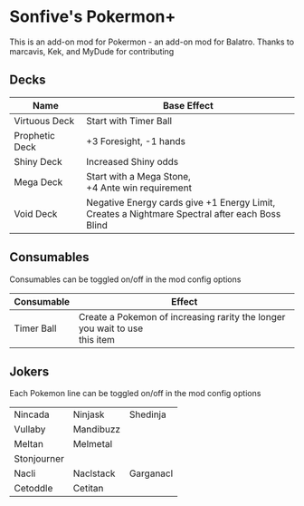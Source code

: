 # **Sonfive's Pokermon+**
This is an add-on mod for Pokermon - an add-on mod for Balatro. 
Thanks to marcavis, Kek, and MyDude for contributing



## Decks

| Name         | Base Effect   |
| ------------- | ------------- |
| Virtuous Deck  | Start with Timer Ball  |
| Prophetic Deck | +3 Foresight, -1 hands |
| Shiny Deck | Increased Shiny odds |
| Mega Deck | Start with a Mega Stone, <br/>+4 Ante win requirement |
| Void Deck | Negative Energy cards give +1 Energy Limit, <br/> Creates a Nightmare Spectral after each Boss Blind |



## Consumables

Consumables can be toggled on/off in the mod config options

| Consumable | Effect |
| ---------- | ------ |
| Timer Ball | Create a Pokemon of increasing rarity the longer you wait to use  <br/>this item |




## Jokers

Each Pokemon line can be toggled on/off in the mod config options

| | | |
|-----|------|-----|
| Nincada | Ninjask | Shedinja |
| Vullaby | Mandibuzz |  |
| Meltan  | Melmetal |  |
| Stonjourner |  |  |
| Nacli | Naclstack | Garganacl |
| Cetoddle | Cetitan |  |



